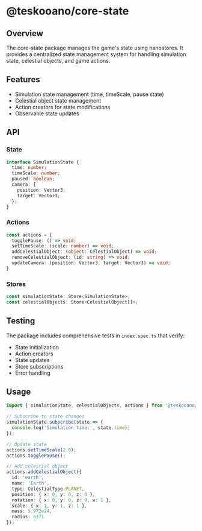 # @teskooano/core-state

## Overview
The core-state package manages the game's state using nanostores. It provides a centralized state management system for handling simulation state, celestial objects, and game actions.

## Features
- Simulation state management (time, timeScale, pause state)
- Celestial object state management
- Action creators for state modifications
- Observable state updates

## API

### State
```typescript
interface SimulationState {
  time: number;
  timeScale: number;
  paused: boolean;
  camera: {
    position: Vector3;
    target: Vector3;
  };
}
```

### Actions
```typescript
const actions = {
  togglePause: () => void;
  setTimeScale: (scale: number) => void;
  addCelestialObject: (object: CelestialObject) => void;
  removeCelestialObject: (id: string) => void;
  updateCamera: (position: Vector3, target: Vector3) => void;
}
```

### Stores
```typescript
const simulationState: Store<SimulationState>;
const celestialObjects: Store<CelestialObject[]>;
```

## Testing
The package includes comprehensive tests in `index.spec.ts` that verify:
- State initialization
- Action creators
- State updates
- Store subscriptions
- Error handling

## Usage
```typescript
import { simulationState, celestialObjects, actions } from '@teskooano/core-state';

// Subscribe to state changes
simulationState.subscribe(state => {
  console.log('Simulation time:', state.time);
});

// Update state
actions.setTimeScale(2.0);
actions.togglePause();

// Add celestial object
actions.addCelestialObject({
  id: 'earth',
  name: 'Earth',
  type: CelestialType.PLANET,
  position: { x: 0, y: 0, z: 0 },
  rotation: { x: 0, y: 0, z: 0, w: 1 },
  scale: { x: 1, y: 1, z: 1 },
  mass: 5.972e24,
  radius: 6371
});
``` 